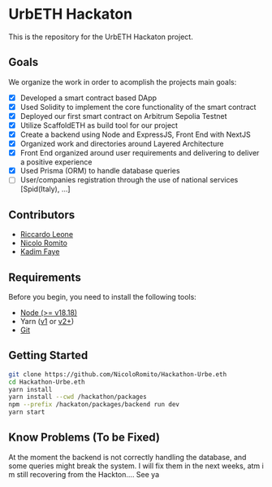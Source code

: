# UrbETH Hackaton

This is the repository for the UrbETH Hackaton project.

## Goals

We organize the work in order to acomplish the projects main goals:

- [X] Developed a smart contract based DApp
- [X] Used Solidity to implement the core functionality of the smart contract 
- [X] Deployed our first smart contract on Arbitrum Sepolia Testnet
- [X] Utilize ScaffoldETH as build tool for our project
- [X] Create a backend using Node and ExpressJS, Front End with NextJS
- [X] Organized work and directories around Layered Architecture
- [X] Front End organized around user requirements and delivering to deliver a positive experience
- [X] Used Prisma (ORM) to handle database queries   
- [ ] User/companies registration through the use of national services [Spid(Italy), ...]

## Contributors
- [Riccardo Leone](https://github.com/PapaLeoneIV)
- [Nicolo Romito](https://github.com/NicoloRomito)
- [Kadim Faye](https://github.com/korkosp)


## Requirements

Before you begin, you need to install the following tools:

- [Node (>= v18.18)](https://nodejs.org/en/download/)
- Yarn ([v1](https://classic.yarnpkg.com/en/docs/install/) or [v2+](https://yarnpkg.com/getting-started/install))
- [Git](https://git-scm.com/downloads)



## Getting Started
```bash
git clone https://github.com/NicoloRomito/Hackathon-Urbe.eth
cd Hackathon-Urbe.eth
yarn install
yarn install --cwd /hackathon/packages
npm --prefix /hackaton/packages/backend run dev
yarn start
```


## Know Problems (To be Fixed)

At the moment the backend is not correctly handling the database, and some queries might break the system.
I will fix them in the next weeks, atm i m still recovering from the Hackton.... See ya
